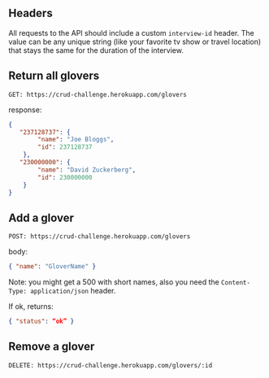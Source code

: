 ## Headers

All requests to the API should include a custom `interview-id` header. The value can be any unique string (like your favorite tv show or travel location) that stays the same for the duration of the interview.

## Return all glovers

```
GET: https://crud-challenge.herokuapp.com/glovers
```

response: 

```json
{
   "237128737": {
        "name": "Joe Bloggs",
        "id": 237128737
    },
   "230000000": {
        "name": "David Zuckerberg",
        "id": 230000000
    }
}
```

## Add a glover

```
POST: https://crud-challenge.herokuapp.com/glovers
```

body:

```json
{ "name": "GloverName" }
```

Note: you might get a 500 with short names, also you need the `Content-Type: application/json` header.

If ok, returns:

```json
{ "status": “ok” }
```

## Remove a glover

```
DELETE: https://crud-challenge.herokuapp.com/glovers/:id 
```